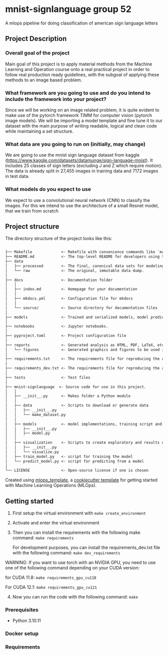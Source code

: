 # mnist-signlanguage group 52

A mlops pipeline for doing classification of american sign language letters

## Project Description
### Overall goal of the project
Main goal of this project is to apply material methods from the Machine Learning and Operation course onto a real practical project in order to follow real production ready guidelines, with the subgoal of applying these methods to an image based problem.

### What framework are you going to use and do you intend to include the framework into your project?
Since we will be working on an image related problem, it is quite evident to make use of the pytorch framework TIMM for computer vision (pytorch image models). We will be importing a model template and fine tune it to our dataset with the main purpose of writing readable, logical and clean code while maintaining a set structure.

### What data are you going to run on (initially, may change)
We are going to use the mnist sign language dataset from kaggle (https://www.kaggle.com/datasets/datamunge/sign-language-mnist). It includes 25 classes of sign letters (excluding J and Z which require motion). The data is already split in 27,455 images in training data and 7172 images in test data.

### What models do you expect to use
We expect to use a convolutional neural network (CNN) to classify the images. For this we intend to use the architecture of a small Resnet model, that we train from scratch

## Project structure

The directory structure of the project looks like this:

```txt

├── Makefile             <- Makefile with convenience commands like `make data` or `make train`
├── README.md            <- The top-level README for developers using this project.
├── data
│   ├── processed        <- The final, canonical data sets for modeling.
│   └── raw              <- The original, immutable data dump.
│
├── docs                 <- Documentation folder
│   │
│   ├── index.md         <- Homepage for your documentation
│   │
│   ├── mkdocs.yml       <- Configuration file for mkdocs
│   │
│   └── source/          <- Source directory for documentation files
│
├── models               <- Trained and serialized models, model predictions, or model summaries
│
├── notebooks            <- Jupyter notebooks.
│
├── pyproject.toml       <- Project configuration file
│
├── reports              <- Generated analysis as HTML, PDF, LaTeX, etc.
│   └── figures          <- Generated graphics and figures to be used in reporting
│
├── requirements.txt     <- The requirements file for reproducing the analysis environment
|
├── requirements_dev.txt <- The requirements file for reproducing the analysis environment
│
├── tests                <- Test files
│
├── mnist-signlanguage  <- Source code for use in this project.
│   │
│   ├── __init__.py      <- Makes folder a Python module
│   │
│   ├── data             <- Scripts to download or generate data
│   │   ├── __init__.py
│   │   └── make_dataset.py
│   │
│   ├── models           <- model implementations, training script and prediction script
│   │   ├── __init__.py
│   │   ├── model.py
│   │
│   ├── visualization    <- Scripts to create exploratory and results oriented visualizations
│   │   ├── __init__.py
│   │   └── visualize.py
│   ├── train_model.py   <- script for training the model
│   └── predict_model.py <- script for predicting from a model
│
└── LICENSE              <- Open-source license if one is chosen
```

Created using [mlops_template](https://github.com/SkafteNicki/mlops_template),
a [cookiecutter template](https://github.com/cookiecutter/cookiecutter) for getting
started with Machine Learning Operations (MLOps).





## Getting started
1. First setup the virtual environment with
```make create_environment```

2. Activate and enter the virtual environment

3. Then you can install the requirements with the following make command:
    ```make requirements```

    For development purposes, you can install the requirements_dev.txt file with the following command:
    ```make dev_requirements```

WARNING: If you want to use torch with an NVIDIA GPU, you need to use one of the following command depending on your CUDA version:

for CUDA 11.8:
    ```make requirements_gpu_cu118```

For CUDA 12.1:
    ```make requirements_gpu_cu121```

4. Now you can run the code with the following command:
    ```make ```

### Prerequisites

<!-- bullet list -->
- Python 3.10.11

### Docker setup

### Requirements


